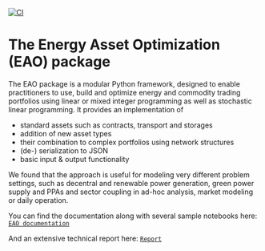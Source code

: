 
[![CI](https://github.com/JTPfi/EAO/actions/workflows/unittests_doc.yml/badge.svg)](https://github.com/JTPfi/EAO/actions/workflows/unittests_doc.yml)

# The Energy Asset Optimization (EAO) package

The EAO package is a modular Python framework, designed to enable practitioners to use, build and optimize energy and commodity trading portfolios using linear or mixed integer programming as well as stochastic linear programming. It provides an implementation of
- standard assets such as contracts, transport and storages
- addition of new asset types
- their combination to complex portfolios using network structures
- (de-) serialization to JSON
- basic input & output functionality

We found that the approach is useful for modeling very different problem settings, such as decentral and renewable power generation, green power supply and PPAs and sector coupling in ad-hoc analysis, market modeling or daily operation.

You can find the documentation along with several sample notebooks here:
[`EAO documentation`](https://energyassetoptimization.github.io/EAO)

And an extensive technical report here:
[`Report`](https://papers.ssrn.com/sol3/papers.cfm?abstract_id=3842822)



